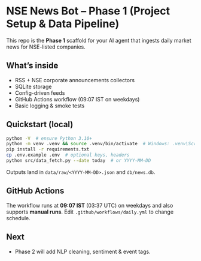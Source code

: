 
# NSE News Bot – Phase 1 (Project Setup & Data Pipeline)

This repo is the **Phase 1** scaffold for your AI agent that ingests daily market news for NSE-listed companies.

## What’s inside
- RSS + NSE corporate announcements collectors
- SQLite storage
- Config-driven feeds
- GitHub Actions workflow (09:07 IST on weekdays)
- Basic logging & smoke tests

## Quickstart (local)
```bash
python -V  # ensure Python 3.10+
python -m venv .venv && source .venv/bin/activate  # Windows: .venv\Scripts\activate
pip install -r requirements.txt
cp .env.example .env  # optional keys, headers
python src/data_fetch.py --date today  # or YYYY-MM-DD
```

Outputs land in `data/raw/<YYYY-MM-DD>.json` and `db/news.db`.

## GitHub Actions
The workflow runs at **09:07 IST** (03:37 UTC) on weekdays and also supports **manual runs**.
Edit `.github/workflows/daily.yml` to change schedule.

## Next
- Phase 2 will add NLP cleaning, sentiment & event tags.
